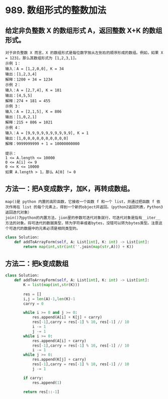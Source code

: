 # 989. 数组形式的整数加法
## 给定非负整数 X 的数组形式 A，返回整数 X+K 的数组形式。
    对于非负整数 X 而言，X 的数组形式是每位数字按从左到右的顺序形成的数组。例如，如果 X = 1231，那么其数组形式为 [1,2,3,1]。
    示例 1：
    输入：A = [1,2,0,0], K = 34
    输出：[1,2,3,4]
    解释：1200 + 34 = 1234
    示例 2：
    输入：A = [2,7,4], K = 181
    输出：[4,5,5]
    解释：274 + 181 = 455
    示例 3：
    输入：A = [2,1,5], K = 806
    输出：[1,0,2,1]
    解释：215 + 806 = 1021
    示例 4：
    输入：A = [9,9,9,9,9,9,9,9,9,9], K = 1
    输出：[1,0,0,0,0,0,0,0,0,0,0]
    解释：9999999999 + 1 = 10000000000
     
    提示：
    1 <= A.length <= 10000
    0 <= A[i] <= 9
    0 <= K <= 10000
    如果 A.length > 1，那么 A[0] != 0


## 方法一：把A变成数字，加K，再转成数组。

    map()是 python 内置的高阶函数，它接收一个函数 f 和一个 list，并通过把函数 f 依次作用在 list 的每个元素上，得到一个新的object并返回。（python2返回列表，Python3返回迭代对象）
    join()为python的内置方法，jion里的参数可迭代对象就行，可迭代对象是指有__iter__方法的对象。将可迭代的数据类型，转为字符串或者bytes，没错可以转为bytes类型。注意这个可迭代的数据中的元素必须是相同类型的。

```python
class Solution:
    def addToArrayForm(self, A: List[int], K: int) -> List[int]:
        return map(int,str(int(''.join(map(str,A))) + K))
```

## 方法二：把k变成数组
```python
class Solution:
    def addToArrayForm(self, A: List[int], K: int) -> List[int]:
        K = list(map(int,str(K)))
        
        res = []
        i,j = len(A)-1,len(K)-1
        carry = 0

        while i >= 0 and j >= 0:
            res.append(A[i] + K[j] + carry)
            res[-1],carry = res[-1] % 10, res[-1] // 10
            i -= 1
            j -= 1
        while i >= 0:
            res.append(A[i] + carry)
            res[-1],carry = res[-1] % 10, res[-1] // 10
            i -= 1
        while j >= 0:
            res.append(K[j] + carry)
            res[-1],carry = res[-1] % 10, res[-1] // 10
            j -= 1

        if carry:
            res.append(1)

        return res[::-1]
```

